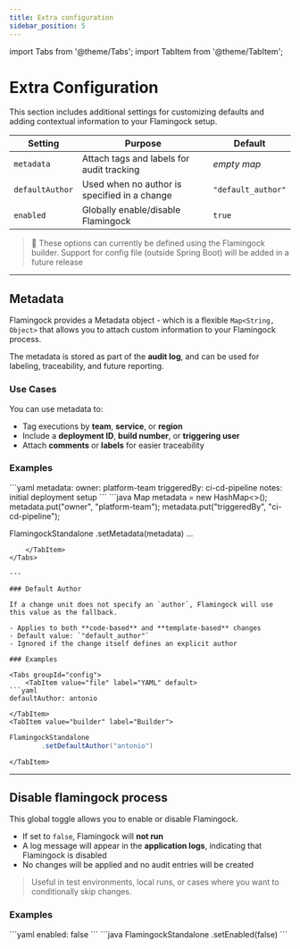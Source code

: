 ```yaml
---
title: Extra configuration
sidebar_position: 5
---
```


import Tabs from '@theme/Tabs';
import TabItem from '@theme/TabItem';

#  Extra Configuration

This section includes additional settings for customizing defaults and adding contextual information to your Flamingock setup. 

| Setting         | Purpose                                      | Default            |
|-----------------|-----------------------------------------------|--------------------|
| `metadata`      | Attach tags and labels for audit tracking     | _empty map_        |
| `defaultAuthor` | Used when no author is specified in a change  | `"default_author"` |
| `enabled`       | Globally enable/disable Flamingock            | `true`             |

> :pushpin: These options can currently be defined using the Flamingock builder. Support for config file (outside Spring Boot) will be added in a future release

---

## Metadata

Flamingock provides a Metadata object - which is a flexible `Map<String, Object>` that allows you to attach custom information to your Flamingock process.

The metadata is stored as part of the **audit log**, and can be used for labeling, traceability, and future reporting.

### Use Cases
You can use metadata to:
- Tag executions by **team**, **service**, or **region**
- Include a **deployment ID**, **build number**, or **triggering user**
- Attach **comments** or **labels** for easier traceability

### Examples

<Tabs groupId="config">
    <TabItem value="file" label="YAML" default>
```yaml
metadata:
  owner: platform-team
  triggeredBy: ci-cd-pipeline
  notes: initial deployment setup
```
    </TabItem>
    <TabItem value="builder" label="Builder">
```java
Map<String, Object> metadata = new HashMap<>();
metadata.put("owner", "platform-team");
metadata.put("triggeredBy", "ci-cd-pipeline");

FlamingockStandalone
.setMetadata(metadata)
...
```
    </TabItem>
</Tabs>

---

### Default Author

If a change unit does not specify an `author`, Flamingock will use this value as the fallback.

- Applies to both **code-based** and **template-based** changes
- Default value: `"default_author"`
- Ignored if the change itself defines an explicit author

### Examples

<Tabs groupId="config">
    <TabItem value="file" label="YAML" default>
```yaml
defaultAuthor: antonio
```
    </TabItem>
    <TabItem value="builder" label="Builder">
```java
FlamingockStandalone
        .setDefaultAuthor("antonio")
```
    </TabItem>
</Tabs>

---

## Disable flamingock process

This global toggle allows you to enable or disable Flamingock.

- If set to `false`, Flamingock will **not run**
- A log message will appear in the **application logs**, indicating that Flamingock is disabled
- No changes will be applied and no audit entries will be created

> Useful in test environments, local runs, or cases where you want to conditionally skip changes.

### Examples

<Tabs groupId="config">
    <TabItem value="file" label="YAML" default>
```yaml
enabled: false
```
    </TabItem>
    <TabItem value="builder" label="Builder">
```java
FlamingockStandalone
  .setEnabled(false)
```
    </TabItem>
</Tabs>

